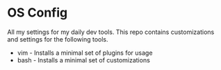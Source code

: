 # OS Config

All my settings for my daily dev tools. This repo contains
customizations and settings for the following tools.

- vim  - Installs a minimal set of plugins for usage
- bash - Installs a minimal set of customizations
